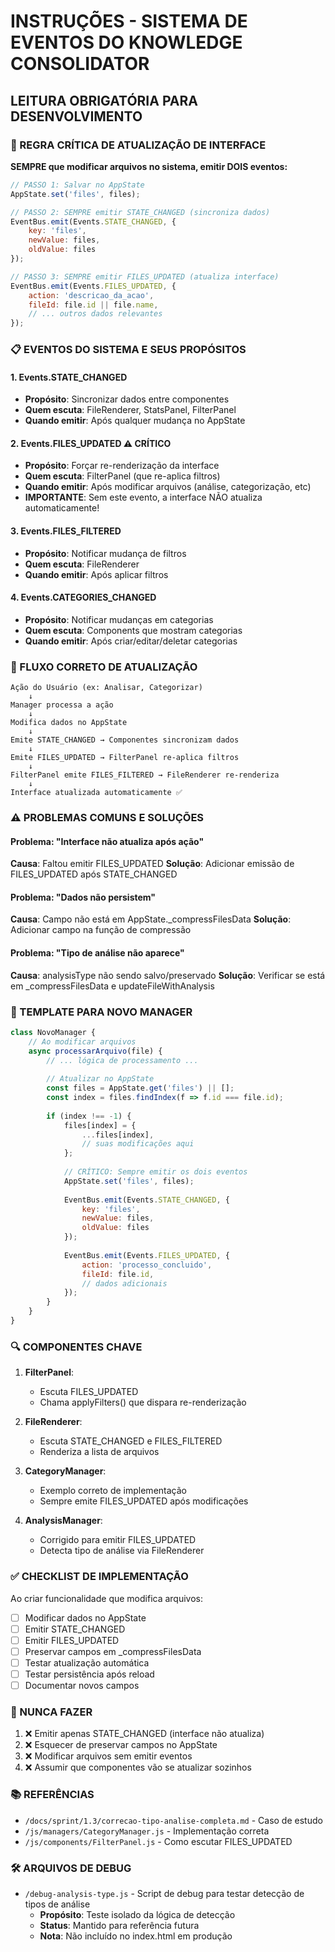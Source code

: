 # INSTRUÇÕES - SISTEMA DE EVENTOS DO KNOWLEDGE CONSOLIDATOR
## LEITURA OBRIGATÓRIA PARA DESENVOLVIMENTO

### 🚨 REGRA CRÍTICA DE ATUALIZAÇÃO DE INTERFACE

**SEMPRE que modificar arquivos no sistema, emitir DOIS eventos:**

```javascript
// PASSO 1: Salvar no AppState
AppState.set('files', files);

// PASSO 2: SEMPRE emitir STATE_CHANGED (sincroniza dados)
EventBus.emit(Events.STATE_CHANGED, {
    key: 'files',
    newValue: files,
    oldValue: files
});

// PASSO 3: SEMPRE emitir FILES_UPDATED (atualiza interface)
EventBus.emit(Events.FILES_UPDATED, {
    action: 'descricao_da_acao',
    fileId: file.id || file.name,
    // ... outros dados relevantes
});
```

### 📋 EVENTOS DO SISTEMA E SEUS PROPÓSITOS

#### 1. **Events.STATE_CHANGED**
- **Propósito**: Sincronizar dados entre componentes
- **Quem escuta**: FileRenderer, StatsPanel, FilterPanel
- **Quando emitir**: Após qualquer mudança no AppState

#### 2. **Events.FILES_UPDATED** ⚠️ CRÍTICO
- **Propósito**: Forçar re-renderização da interface
- **Quem escuta**: FilterPanel (que re-aplica filtros)
- **Quando emitir**: Após modificar arquivos (análise, categorização, etc)
- **IMPORTANTE**: Sem este evento, a interface NÃO atualiza automaticamente!

#### 3. **Events.FILES_FILTERED**
- **Propósito**: Notificar mudança de filtros
- **Quem escuta**: FileRenderer
- **Quando emitir**: Após aplicar filtros

#### 4. **Events.CATEGORIES_CHANGED**
- **Propósito**: Notificar mudanças em categorias
- **Quem escuta**: Components que mostram categorias
- **Quando emitir**: Após criar/editar/deletar categorias

### 🔄 FLUXO CORRETO DE ATUALIZAÇÃO

```
Ação do Usuário (ex: Analisar, Categorizar)
    ↓
Manager processa a ação
    ↓
Modifica dados no AppState
    ↓
Emite STATE_CHANGED → Componentes sincronizam dados
    ↓
Emite FILES_UPDATED → FilterPanel re-aplica filtros
    ↓
FilterPanel emite FILES_FILTERED → FileRenderer re-renderiza
    ↓
Interface atualizada automaticamente ✅
```

### ⚠️ PROBLEMAS COMUNS E SOLUÇÕES

#### Problema: "Interface não atualiza após ação"
**Causa**: Faltou emitir FILES_UPDATED
**Solução**: Adicionar emissão de FILES_UPDATED após STATE_CHANGED

#### Problema: "Dados não persistem"
**Causa**: Campo não está em AppState._compressFilesData
**Solução**: Adicionar campo na função de compressão

#### Problema: "Tipo de análise não aparece"
**Causa**: analysisType não sendo salvo/preservado
**Solução**: Verificar se está em _compressFilesData e updateFileWithAnalysis

### 📝 TEMPLATE PARA NOVO MANAGER

```javascript
class NovoManager {
    // Ao modificar arquivos
    async processarArquivo(file) {
        // ... lógica de processamento ...
        
        // Atualizar no AppState
        const files = AppState.get('files') || [];
        const index = files.findIndex(f => f.id === file.id);
        
        if (index !== -1) {
            files[index] = {
                ...files[index],
                // suas modificações aqui
            };
            
            // CRÍTICO: Sempre emitir os dois eventos
            AppState.set('files', files);
            
            EventBus.emit(Events.STATE_CHANGED, {
                key: 'files',
                newValue: files,
                oldValue: files
            });
            
            EventBus.emit(Events.FILES_UPDATED, {
                action: 'processo_concluido',
                fileId: file.id,
                // dados adicionais
            });
        }
    }
}
```

### 🔍 COMPONENTES CHAVE

1. **FilterPanel**: 
   - Escuta FILES_UPDATED
   - Chama applyFilters() que dispara re-renderização

2. **FileRenderer**:
   - Escuta STATE_CHANGED e FILES_FILTERED
   - Renderiza a lista de arquivos

3. **CategoryManager**:
   - Exemplo correto de implementação
   - Sempre emite FILES_UPDATED após modificações

4. **AnalysisManager**:
   - Corrigido para emitir FILES_UPDATED
   - Detecta tipo de análise via FileRenderer

### ✅ CHECKLIST DE IMPLEMENTAÇÃO

Ao criar funcionalidade que modifica arquivos:

- [ ] Modificar dados no AppState
- [ ] Emitir STATE_CHANGED
- [ ] Emitir FILES_UPDATED
- [ ] Preservar campos em _compressFilesData
- [ ] Testar atualização automática
- [ ] Testar persistência após reload
- [ ] Documentar novos campos

### 🚫 NUNCA FAZER

1. ❌ Emitir apenas STATE_CHANGED (interface não atualiza)
2. ❌ Esquecer de preservar campos no AppState
3. ❌ Modificar arquivos sem emitir eventos
4. ❌ Assumir que componentes vão se atualizar sozinhos

### 📚 REFERÊNCIAS

- `/docs/sprint/1.3/correcao-tipo-analise-completa.md` - Caso de estudo
- `/js/managers/CategoryManager.js` - Implementação correta
- `/js/components/FilterPanel.js` - Como escutar FILES_UPDATED

### 🛠️ ARQUIVOS DE DEBUG

- `/debug-analysis-type.js` - Script de debug para testar detecção de tipos de análise
  - **Propósito**: Teste isolado da lógica de detecção
  - **Status**: Mantido para referência futura
  - **Nota**: Não incluído no index.html em produção